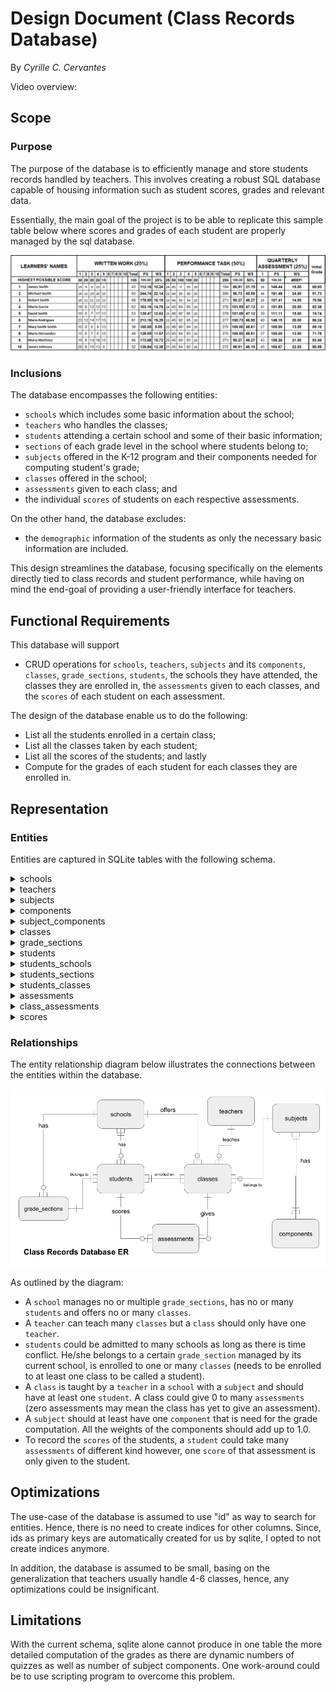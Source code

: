 # Design Document (Class Records Database)

By _Cyrille C. Cervantes_

Video overview: <URL HERE>

## Scope

### Purpose
The purpose of the database is to efficiently manage and store students records handled by teachers. This involves creating a robust SQL database capable of housing information such as student scores, grades and relevant data.

Essentially, the main goal of the project is to be able to replicate this sample table below where scores and grades of each student are properly managed by the sql database.

![Sample Grading Sheet](grading_sheet.png)

### Inclusions

The database encompasses the following entities:
* `schools` which includes some basic information about the school;
*  `teachers` who handles the classes;
* `students` attending a certain school and some of their basic information;
* `sections` of each grade level in the school where students belong to;
* `subjects` offered in the K-12 program and their components needed for computing student's grade;
* `classes` offered in the school;
* `assessments` given to each class; and
* the individual `scores` of students on each respective assessments.

On the other hand, the database excludes:
- the `demographic` information of the students as only the necessary basic information are included.

This design streamlines the database, focusing specifically on the elements directly tied to class records and student performance, while having on mind the end-goal of providing a user-friendly interface for teachers.

## Functional Requirements

This database will support
* CRUD operations for `schools`, `teachers`, `subjects` and its `components`, `classes`, `grade_sections`, `students`, the schools they have attended, the classes they are enrolled in, the `assessments` given to each classes, and the `scores` of each student on each assessment.

The design of the database enable us to do the following:
- List all the students enrolled in a certain class;
- List all the classes taken by each student;
- List all the scores of the students; and lastly
- Compute for the grades of each student for each classes they are enrolled in.

## Representation

### Entities

Entities are captured in SQLite tables with the following schema.

<details>
  <summary>schools</summary>

The `schools` table includes:
- `id`, which specifies the unique ID for the school as an `INTEGER`. This column thus has the `PRIMARY KEY` constraint applied.
- `name`, which is the official name of the school in `TEXT` form, given `TEXT` is appropriate for name fields.
- `region`, which specifies which region in the Philippines the school belongs to. The type is specified as `TEXT` since there are regions that contain letters in it.
- `division`, which states the division belongs to in `TEXT` type.
</details>

<details>
  <summary>teachers</summary>

The `teachers` table includes the following.
- `id`, which specifies the unique ID for the teacher as an `INTEGER`. This column thus has the `PRIMARY KEY` constraint applied.
- `first_name`, which specifies the first name of the teacher as `TEXT`, given `TEXT` is appropriate for name fields.
- `middle_initial`, which specifies the middle initial of the teacher as `TEXT`. This field is `NULLABLE` since not all people have middle initial.
- `last_name`, which specifies the teachers's last name. `TEXT` is used for the same reason as `first_name`.'s last name. `TEXT` is used for the same reason as `first_name`.

Normally, this table could only contain one data assuming there is only one teacher who handles a certain class.
</details>

<details>
  <summary>subjects</summary>

The `subjects` table includes the following.
- `id`, which specifies the unique ID for the subject as an `INTEGER`. This column thus has the `PRIMARY KEY` constraint applied.
- `name`, which is the official name of the subject in `TEXT` form, given `TEXT` is appropriate for name fields.
- `level` which specifies the grade level of the subject in `INTEGER`. For non grade school subject, this might correspond to the number in the course name.
- `track` which distinguishes the track of the subject, be it belongs to one of the following: _Academic_; _Technical-Vocational-Livelihood_; or _Sports and Arts_. For grade school subjects this is `NULLABLE`.
</details>

<details>
  <summary>components</summary>

The table `components` are where we store the components of a subject needed for grade computation. The table includes the following:
- `id`, which specifies the unique ID for the component as an `INTEGER`. This column thus has the `PRIMARY KEY` constraint applied.
- `name`, which is the name of the component in `TEXT` form, given `TEXT` is appropriate for name fields.
- `percentage`, which specifies the weight of the component in relation to the computation of grades. The data should be in `REAL` type and should be less than or equal to 1.0.
</details>

<details>
  <summary>subject_components</summary>

This table, `subject_components` is where we store the relationship between the subject and its components.
- `subject_id`, which specifies the unique ID for the subject from the `subjects` table.
- `component_id`, which specifies the unique ID for the subject from the `components` table.
- The pair (`subject_id`, `component_id`) is subjected to `UNIQUE` constraint to avoid repeition of data.
</details>

<details>
  <summary>classes</summary>

The `classes` table includes the following.
- `id`, which specifies the unique ID for the class as an `INTEGER`. This column thus has the `PRIMARY KEY` constraint applied.
- `name`, which stores the formatted name of the class in `TEXT` form, given `TEXT` is appropriate for name fields. The name should obey the following format: `{subject} {grad_level} {section_name} A.Y. {year} {sem} Sem`
- `subject_id`, which specifies the ID from the `subjects` table corresponding to the subject taught in the class.
- `teacher_id`, which specifies the ID from the `subjects` table corresponding to the teacher that manages the class.
- `school_id`, which specifies the ID from the `schools` table corresponding to the school where the class is taught.
- `year`, which is the academic year (the first number in `INTEGER`) the class is taught.
- `year`, which is the semester (in `INTEGER`) the class is taught.
</details>

<details>
  <summary>grade_sections</summary>

The `grade_sections` table comprises the following fields:
- `id`: An `INTEGER` representing the unique identifier for each grade section. This field is marked as `NOT NULL` and serves as the `PRIMARY KEY`.
- `grade`: An `INTEGER` indicating the academic grade associated with the section. This field is marked as `NOT NULL`.
- `name`: A `TEXT` field holding the name of the grade section. This field is marked as `NOT NULL`.
- `school_id`: An `INTEGER` specifying the ID from the schools table corresponding to the school where the grade section is located. This field is optional.
- `adviser`: A `TEXT` field storing the name or identifier of the adviser for the grade section. This field is optional.
- `year`: An `INTEGER` denoting the academic year associated with the grade section. Only the first year is stored.
</details>

<details>
  <summary>students</summary>

The `students` table is defined by the following fields:
- `id`: An `INTEGER` serving as the unique identifier for each student. This field is marked as the `PRIMARY KEY`.
- `first_name`: A `TEXT` field representing the first name of the student. This field is marked as `NOT NULL`.
- `middle_name`: A `TEXT` field for capturing the middle name of the student. This field is optional since not all students have middle name.
- `last_name`: A `TEXT` field holding the last name of the student. This field is marked as NOT NULL.
- `birth_date`: A `DATE` field indicating the birth date of the student. This field is optional.
- `gender`: An `INTEGER` field representing the gender of the student.
</details>

<details>
  <summary>students_schools</summary>

The `students_schools` table records the schools that students have attended with the following fields. This table provides information about the schools each student has attended, including start and, if applicable, end dates of attendance.
* `id`: An `INTEGER` serving as the unique identifier for each record in the table. This field is marked as the `PRIMARY KEY`.
* `student_id`: An `INTEGER` indicating the unique ID of the student associated with the school attendance. This field is marked as `NOT NULL` and is linked to the id field in the `students` table through a foreign key constraint.
* `school_id`: An `INTEGER` specifying the unique ID of the school attended by the student. This field is marked as `NOT NULL` and is linked to the id field in the `schools` table through a foreign key constraint.
* `start_date`: A `DATE` field indicating the start date when the student began attending the specified school. This field is marked as NOT NULL.
* `end_date`: A `DATE` field representing the optional end date when the student concluded attendance at the specified school.
</details>

<details>
  <summary>students_sections</summary>

The `students_sections` table documents the sections to which students are assigned, featuring the following fields:
* `id`: An `INTEGER` acting as the unique identifier for each record in the table. This field is marked as the `PRIMARY KEY`.
* `student_id`: An `INTEGER` indicating the unique ID of the student. This field is marked as `NOT NULL` and is linked to the id field in the `students` table through a foreign key constraint.
* `section_id`: An `INTEGER` specifying the unique ID of the grade section to which the student is assigned. This field is marked as `NOT NULL` and is linked to the id field in the `grade_sections` table through a foreign key constraint.

Unique Constraint:
* A `UNIQUE` constraint is applied to the combination of `student_id` and `section_id` fields, ensuring that each student is uniquely associated with a grade section.

This table captures the assignments of students to specific grade sections, preventing duplicate entries for the same student and section pair.
</details>

<details>
  <summary>students_classes</summary>

The `students_classes` table records the classes in which students are enrolled, featuring the following fields:
- `student_id`: An `INTEGER` indicating the unique ID of the student. This field is marked as `NOT NULL` and is linked to the id field in the `students` table through a foreign key constraint.
- `class_id`: An `INTEGER` specifying the unique ID of the class in which the student is enrolled. This field is marked as `NOT NULL` and is linked to the id field in the `classes` table through a foreign key constraint.

Unique Constraint:
- A `UNIQUE` constraint is applied to the combination of `student_id` and `class_id` fields, ensuring that each student is uniquely associated with a class.
</details>

<details>
  <summary>assessments</summary>

The `assessments` table documents assessments under certain `components` with the following fields:
* `id`: An `INTEGER` serving as the unique identifier for each assessment. This field is marked as the `PRIMARY KEY`.
* `name`: A `TEXT` field representing the name of the assessment.
* `max_score`: An `INTEGER` field specifying the maximum achievable score for the assessment. This field is marked as `NOT NULL`.
* `subject_id`: An `INTEGER` indicating the ID from the subjects table corresponding to the subject under which the assessment falls. This field is optional.
* `component_id`: An `INTEGER` specifying the ID from the components table corresponding to the component under which the assessment is categorized. This field is marked as `NOT NULL` and is very much needed for the grade computaiton. It is linked to the id field in the `components` table through a foreign key constraint.
* `quarter`: An `INTEGER` field denoting the quarter during which the assessment is conducted.
</details>


<details>
  <summary>class_assessments</summary>

The `class_assessments` table captures assessments that are given to a certain class:
* `id`: An `INTEGER` serving as the unique identifier for each record in the table. This field is marked as the `PRIMARY KEY`.
* `class_id`: An `INTEGER` specifying the unique ID of the class associated with the assessment. This field is marked as `NOT NULL` and is linked to the id field in the `classes` table through a foreign key constraint.
* `assessment_id`: An `INTEGER` indicating the unique ID of the assessment conducted within the class. This field is marked as `NOT NULL` and is linked to the id field in the `assessments` table through a foreign key constraint.
* `date_given`: A DATE field representing the date on which the assessment was conducted.

Unique Constraint:
- A `UNIQUE` constraint is applied to the combination of `class_id` and `assessment_id` fields, ensuring that each class is uniquely associated with an assessment.
</details>


<details>
  <summary>scores</summary>

The `scores` table stores scores of each student on a certain assessment with the following fields:
* `id`: An `INTEGER` serving as the unique identifier for each score. This field is marked as the `PRIMARY KEY`.
* `student_id`: An `INTEGER` indicating the unique ID of the student for whom the score is recorded. This field is marked as `NOT NUL`L and is linked to the id field in the `students` table through a foreign key constraint.
* `assessment_id`: An INTEGER indicating the unique ID of the assessment for which the score is recorded. This field is marked as `NOT NULL` and is linked to the id field in the `assessments` table through a foreign key constraint.
* `value`: A `REAL` field representing the score achieved by the student. This field has a default value of 0.0 in case the student fails to take the exam.

These tables collectively provide a comprehensive structure for managing information related to student enrollment in classes, assessments, and their respective scores.
</details>


### Relationships

The entity relationship diagram below illustrates the connections between the entities within the database.

![ER Diagram](Class_Records_Database_ER.png)

As outlined by the diagram:
* A `school` manages no or multiple `grade_sections`, has no or many `students` and offers no or many `classes`.
* A `teacher` can teach many `classes` but a `class` should only have one `teacher`.
* `students` could be admitted to many schools as long as there is time conflict. He/she belongs to a certain `grade_section` managed by its current school, is enrolled to one or many `classes` (needs to be enrolled to at least one class to be called a student).
* A `class` is taught by a `teacher` in a `school` with a `subject` and should have at least one `student`. A class could give 0 to many `assessments` (zero assessments may mean the class has yet to give an assessment).
* A `subject` should at least have one `component` that is need for the grade computation. All the weights of the components should add up to 1.0.
* To record the `scores` of the students, a `student` could take many `assessments` of different kind however, one `score` of that assessment is only given to the student.

## Optimizations

The use-case of the database is assumed to use "id" as way to search for entities. Hence, there is no need to create indices for other columns. Since, ids as primary keys are automatically created for us by sqlite, I opted to not create indices anymore.

In addition, the database is assumed to be small, basing on the generalization that teachers usually handle 4-6 classes, hence, any optimizations could be insignificant.

## Limitations

With the current schema, sqlite alone cannot produce in one table the more detailed computation of the grades as there are dynamic numbers of quizzes as well as number of subject components. One work-around could be to use scripting program to overcome this problem.
